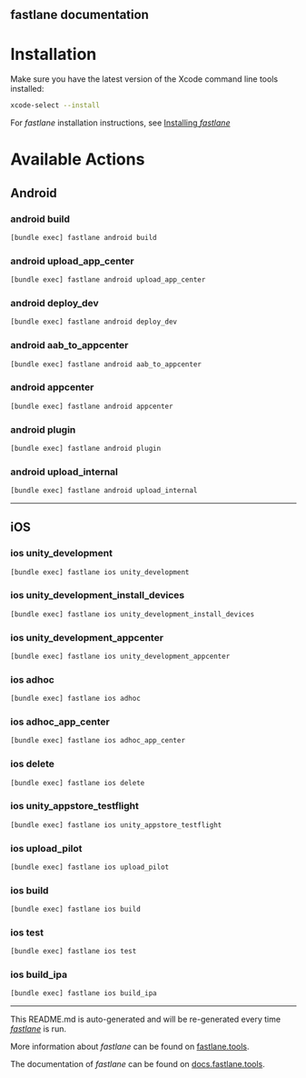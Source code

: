 fastlane documentation
----

# Installation

Make sure you have the latest version of the Xcode command line tools installed:

```sh
xcode-select --install
```

For _fastlane_ installation instructions, see [Installing _fastlane_](https://docs.fastlane.tools/#installing-fastlane)

# Available Actions

## Android

### android build

```sh
[bundle exec] fastlane android build
```



### android upload_app_center

```sh
[bundle exec] fastlane android upload_app_center
```



### android deploy_dev

```sh
[bundle exec] fastlane android deploy_dev
```



### android aab_to_appcenter

```sh
[bundle exec] fastlane android aab_to_appcenter
```



### android appcenter

```sh
[bundle exec] fastlane android appcenter
```



### android plugin

```sh
[bundle exec] fastlane android plugin
```



### android upload_internal

```sh
[bundle exec] fastlane android upload_internal
```



----


## iOS

### ios unity_development

```sh
[bundle exec] fastlane ios unity_development
```



### ios unity_development_install_devices

```sh
[bundle exec] fastlane ios unity_development_install_devices
```



### ios unity_development_appcenter

```sh
[bundle exec] fastlane ios unity_development_appcenter
```



### ios adhoc

```sh
[bundle exec] fastlane ios adhoc
```



### ios adhoc_app_center

```sh
[bundle exec] fastlane ios adhoc_app_center
```



### ios delete

```sh
[bundle exec] fastlane ios delete
```



### ios unity_appstore_testflight

```sh
[bundle exec] fastlane ios unity_appstore_testflight
```



### ios upload_pilot

```sh
[bundle exec] fastlane ios upload_pilot
```



### ios build

```sh
[bundle exec] fastlane ios build
```



### ios test

```sh
[bundle exec] fastlane ios test
```



### ios build_ipa

```sh
[bundle exec] fastlane ios build_ipa
```



----

This README.md is auto-generated and will be re-generated every time [_fastlane_](https://fastlane.tools) is run.

More information about _fastlane_ can be found on [fastlane.tools](https://fastlane.tools).

The documentation of _fastlane_ can be found on [docs.fastlane.tools](https://docs.fastlane.tools).
